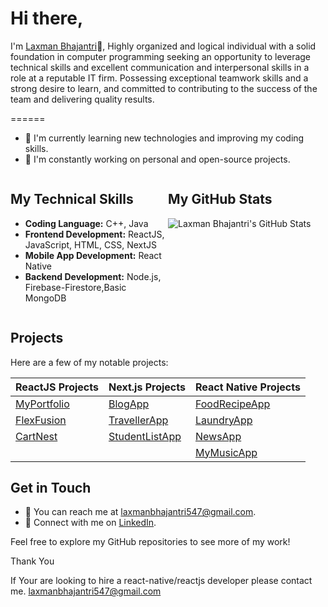 # Hi there, 
I'm [Laxman Bhajantri](https://github.com/LaxmanZ)👋, Highly organized and logical individual with a solid foundation in computer programming seeking an opportunity to leverage technical skills and excellent communication and interpersonal skills in a role at a reputable IT firm. Possessing exceptional teamwork skills and a strong desire to learn, and committed to contributing to the success of the team and delivering quality results.

======
- 🌱 I'm currently learning new technologies and improving my coding skills.
- 🔭 I'm constantly working on personal and open-source projects.

<div style="display: flex; flex-direction: row; align-items: flex-start; justify-content: space-between;">
  <div style="flex: 1;">
    <h2>My Technical Skills</h2>
    <ul>
      <li><strong>Coding Language:</strong> C++, Java</li>
      <li><strong>Frontend Development:</strong> ReactJS, JavaScript, HTML, CSS, NextJS</li>
      <li><strong>Mobile App Development:</strong> React Native</li>
      <li><strong>Backend Development:</strong> Node.js, Firebase-Firestore,Basic MongoDB</li>
    </ul>
  </div>
  <div style="flex: 1;">
    <h2>My GitHub Stats</h2>
    <img src="https://github-readme-stats.vercel.app/api?username=LaxmanZ&show_icons=true&theme=dark" alt="Laxman Bhajantri's GitHub Stats">
  </div>
</div>

## Projects

Here are a few of my notable projects:

| ReactJS Projects                           | Next.js Projects                            | React Native Projects                      |
|--------------------------------------------|---------------------------------------------|--------------------------------------------|
| [MyPortfolio](https://myportfolio-2bddc.web.app/)   | [BlogApp](https://github.com/LaxmanZ/blogapp-next-js)      | [FoodRecipeApp](https://github.com/LaxmanZ/FoodRecipeApp-react-native)     |
| [FlexFusion](https://gymprojectmugiwara.vercel.app/) | [TravellerApp](https://github.com/LaxmanZ/travelapp-next-js) | [LaundryApp](https://github.com/LaxmanZ/laundry-app-react-native)          |
| [CartNest](https://amazona.onrender.com/)           | [StudentListApp](https://github.com/LaxmanZ/studentlist-next-js) | [NewsApp](https://github.com/LaxmanZ/NewsApp-react-native)                  |
|                                                |                                             | [MyMusicApp](https://github.com/LaxmanZ/MyMusic)                             |




## Get in Touch

- 📧 You can reach me at [laxmanbhajantri547@gmail.com](mailto:laxmanbhajantri547@gmail.com).
- 💬 Connect with me on [LinkedIn](https://www.linkedin.com/in/laxman-bhajantri-b781471a4).

Feel free to explore my GitHub repositories to see more of my work!

Thank You

If Your are looking to hire a react-native/reactjs developer please contact me. laxmanbhajantri547@gmail.com

